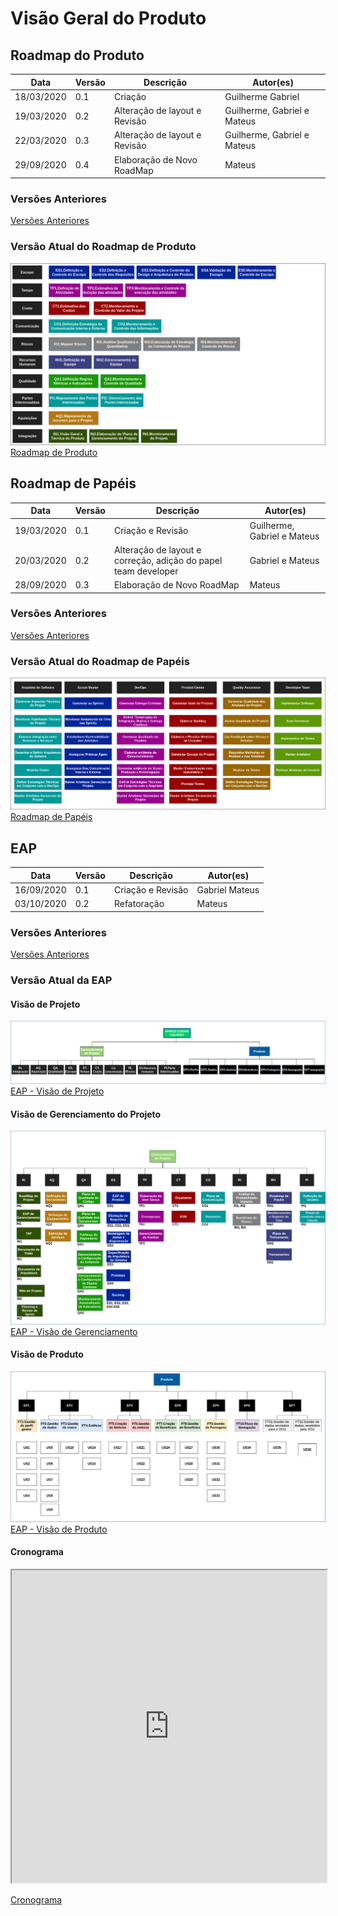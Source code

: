 # Visão Geral do Produto

## Roadmap do Produto

| **Data**   | **Versão** | **Descrição**               | **Autor(es)**  |
| ---------- | ---------- | --------------------------- | -------------- |
| 18/03/2020 | 0.1        | Criação                     | Guilherme Gabriel   |
| 19/03/2020 | 0.2        | Alteração de layout e Revisão                  |  Guilherme, Gabriel e Mateus  |
| 22/03/2020 | 0.3        | Alteração de layout e Revisão  |  Guilherme, Gabriel e Mateus  |
| 29/09/2020 | 0.4        | Elaboração de Novo RoadMap  |  Mateus  |

### Versões Anteriores 

[Versões Anteriores](roadmap_old.md)

### Versão Atual do Roadmap de Produto 

![Roadmap de Papéis](product/roadmap_product.png)
[Roadmap de Produto](https://fga-eps-mds.github.io/2020.1-Grupo6/roadmaps/product/roadmap_product.png)


## Roadmap de Papéis

| **Data**   | **Versão** | **Descrição**               | **Autor(es)**  |
| ---------- | ---------- | --------------------------- | -------------- |
| 19/03/2020 | 0.1        | Criação e Revisão                  |  Guilherme, Gabriel e Mateus  |
| 20/03/2020 | 0.2        | Alteração de layout e correção, adição do papel team developer                  |  Gabriel e Mateus  |
| 28/09/2020 | 0.3        | Elaboração de Novo RoadMap  |  Mateus  |

### Versões Anteriores 

[Versões Anteriores](roadmap_roles_old.md)

### Versão Atual do Roadmap de Papéis 

![Roadmap de Papéis](roles/roadmap_roles.png)
[Roadmap de Papéis](https://fga-eps-mds.github.io/2020.1-Grupo6/roadmaps/roles/roadmap_roles.png)


## EAP

| **Data**   | **Versão** | **Descrição**               | **Autor(es)**  |
| ---------- | ---------- | --------------------------- | -------------- |
| 16/09/2020 | 0.1        | Criação     e Revisão             |  Gabriel  Mateus |
| 03/10/2020 | 0.2        | Refatoração              |  Mateus  |

### Versões Anteriores 

[Versões Anteriores](roadmap_roles_old.md)

### Versão Atual da EAP

#### Visão de Projeto

![EAP - Visão de Projeto](eap/eap-Page-3.png)
[EAP - Visão de Projeto](https://fga-eps-mds.github.io/2020.1-Grupo6/roadmaps/eap/eap-Page-3.png)

#### Visão de Gerenciamento do Projeto

![EAP - Visão de Gerenciamento](eap/eap-Page-1.png)
[EAP - Visão de Gerenciamento](https://fga-eps-mds.github.io/2020.1-Grupo6/roadmaps/eap/eap-Page-1.png)

#### Visão de Produto

![EAP - Visão de Produto](eap/eap-Page-2.png)
[EAP - Visão de Produto](https://fga-eps-mds.github.io/2020.1-Grupo6/roadmaps/eap/eap-Page-2.png)

#### Cronograma

<iframe src="https://docs.google.com/spreadsheets/d/e/2PACX-1vQHWI_lgW8IbOo_c9bJPZjKAob_8vlCISYfX4PY8RSQN9FANkxlHdecxZMwq6so1ymc0guLGOguO0VY/pubhtml?gid=1115838130&amp;single=true&amp;widget=true&amp;headers=false" width="100%" height="500px"></iframe>

[Cronograma](https://docs.google.com/spreadsheets/d/e/2PACX-1vQHWI_lgW8IbOo_c9bJPZjKAob_8vlCISYfX4PY8RSQN9FANkxlHdecxZMwq6so1ymc0guLGOguO0VY/pubhtml?gid=1115838130&single=true)
